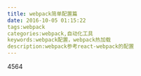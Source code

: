 ```yaml
---
title: webpack简单配置篇
date: 2016-10-05 01:15:22
tags:webpack
categories:webpack,自动化工具
keywords:webpack配置，webpack热加载
description:webpack参考react-webpack的配置
---
```

4564